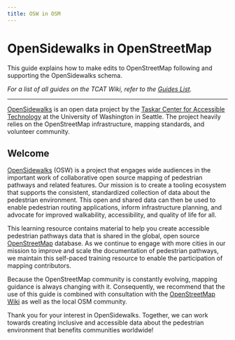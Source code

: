 ```yaml
---
title: OSW in OSM
---
```


<!-- @format -->

# OpenSidewalks in OpenStreetMap

This guide explains how to make edits to OpenStreetMap following and supporting the OpenSidewalks schema.

_For a list of all guides on the TCAT Wiki, refer to the [Guides List](../../guides-list/index.md)._

---

[OpenSidewalks](../index.md) is an open data project by the [Taskar Center for Accessible Technology](../../index.md) at the University of Washington in Seattle. The project heavily relies on the OpenStreetMap infrastructure, mapping standards, and volunteer community.

## Welcome

[OpenSidewalks](../index.md) (OSW) is a project that engages wide audiences in the important work of collaborative open source mapping of pedestrian pathways and related features. Our mission is to create a tooling ecosystem that supports the consistent, standardized collection of data about the pedestrian environment. This open and shared data can then be used to enable pedestrian routing applications, inform infrastructure planning, and advocate for improved walkability, accessibility, and quality of life for all.

This learning resource contains material to help you create accessible pedestrian pathways data that is shared in the global, open source [OpenStreetMap](https://openstreetmap.org) database. As we continue to engage with more cities in our mission to improve and scale the documentation of pedestrian pathways, we maintain this self-paced training resource to enable the participation of mapping contributors.

Because the OpenStreetMap community is constantly evolving, mapping guidance is always changing with it. Consequently, we recommend that the use of this guide is combined with consultation with the [OpenStreetMap Wiki](https://wiki.openstreetmap.org/) as well as the local OSM community.

Thank you for your interest in OpenSidewalks. Together, we can work towards creating inclusive and accessible data about the pedestrian environment that benefits communities worldwide!
